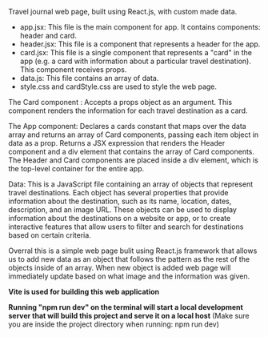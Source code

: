 Travel journal web page, built using React.js, with custom made data.
- app.jsx: This file is the main component for app. It contains components: header and card.
- header.jsx: This file is a component that represents a header for the app.
- card.jsx: This file is a single component that represents a "card" in the app (e.g. a card with information about a particular travel destination). This component receives props.
- data.js: This file contains an array of data.
- style.css and cardStyle.css are used to style the web page.

The Card component :
Accepts a props object as an argument. This component renders the information for each travel destination as a card.

The App component:
Declares a cards constant that maps over the data array and returns an array of Card components, passing each item object in data as a prop.
Returns a JSX expression that renders the Header component and a div element that contains the array of Card components.
The Header and Card components are placed inside a div element, which is the top-level container for the entire app.

Data:
This is a JavaScript file containing an array of objects that represent travel destinations. Each object has several properties that provide information about the destination, such as its name, location, dates, description, and an image URL. These objects can be used to display information about the destinations on a website or app, or to create interactive features that allow users to filter and search for destinations based on certain criteria.

Overral this is a simple web page bulit using React.js framework that allows us to add new data as an object that follows the pattern as the rest of the objects inside of an array. When new object is added web page will
immediately update based on what image and the information was given.

**Vite is used for building this web application**

**Running "npm run dev" on the terminal will start a local development server that will build this project and serve it on a local host**
(Make sure you are inside the project directory when running: npm run dev)
